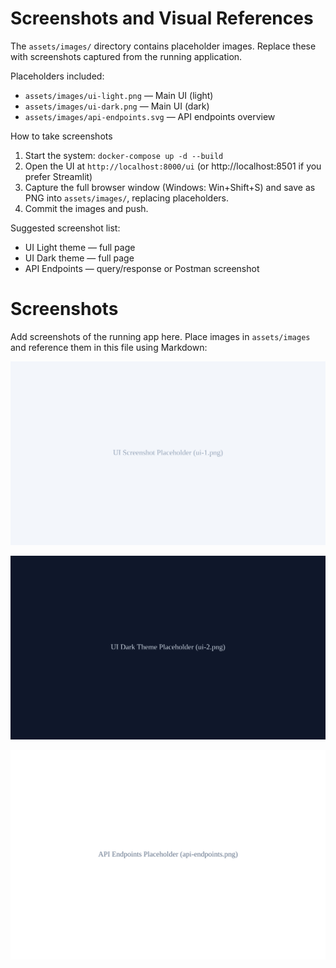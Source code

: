 # Screenshots and Visual References

The `assets/images/` directory contains placeholder images. Replace these with screenshots captured from the running application.

Placeholders included:

- `assets/images/ui-light.png` — Main UI (light)
- `assets/images/ui-dark.png` — Main UI (dark)
- `assets/images/api-endpoints.svg` — API endpoints overview

How to take screenshots

1. Start the system: `docker-compose up -d --build`
2. Open the UI at `http://localhost:8000/ui` (or http://localhost:8501 if you prefer Streamlit)
3. Capture the full browser window (Windows: Win+Shift+S) and save as PNG into `assets/images/`, replacing placeholders.
4. Commit the images and push.

Suggested screenshot list:

- UI Light theme — full page
- UI Dark theme — full page
- API Endpoints — query/response or Postman screenshot
# Screenshots

Add screenshots of the running app here. Place images in `assets/images` and reference them in this file using Markdown:

![UI screenshot](../assets/images/ui-1.png)

![UI dark theme screenshot](../assets/images/ui-2.png)

![API endpoints screenshot](../assets/images/api-endpoints.png)
